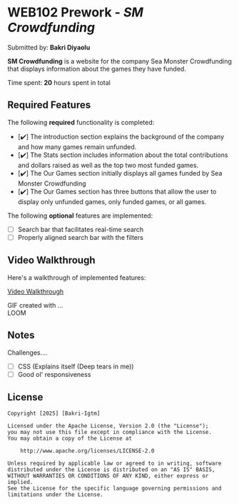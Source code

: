 # WEB102 Prework - *SM Crowdfunding*

Submitted by: **Bakri Diyaolu**

**SM Crowdfunding** is a website for the company Sea Monster Crowdfunding that displays information about the games they have funded.

Time spent: **20** hours spent in total

## Required Features

The following **required** functionality is completed:

* [✔️] The introduction section explains the background of the company and how many games remain unfunded.
* [✔️] The Stats section includes information about the total contributions and dollars raised as well as the top two most funded games.
* [✔️] The Our Games section initially displays all games funded by Sea Monster Crowdfunding
* [✔️] The Our Games section has three buttons that allow the user to display only unfunded games, only funded games, or all games.

The following **optional** features are implemented:

* [ ] Search bar that facilitates real-time search
* [ ] Properly aligned search bar with the filters

## Video Walkthrough

Here's a walkthrough of implemented features:

<a href='https://i.imgur.com/sFIFlKG.mp4'>Video Walkthrough</a>

<!-- Replace this with whatever GIF tool you used! -->
GIF created with ...  
LOOM

## Notes

Challenges....
* [ ] CSS (Explains itself (Deep tears in me))
* [ ] Good ol' responsiveness 
## License

    Copyright [2025] [Bakri-Igtm]

    Licensed under the Apache License, Version 2.0 (the "License");
    you may not use this file except in compliance with the License.
    You may obtain a copy of the License at

        http://www.apache.org/licenses/LICENSE-2.0

    Unless required by applicable law or agreed to in writing, software
    distributed under the License is distributed on an "AS IS" BASIS,
    WITHOUT WARRANTIES OR CONDITIONS OF ANY KIND, either express or implied.
    See the License for the specific language governing permissions and
    limitations under the License.
